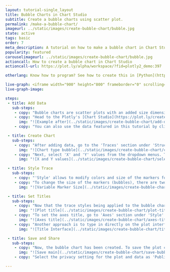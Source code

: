 ```yaml
---
layout: tutorial-single_layout
title: Bubble Charts in Chart Studio
subtitle: Create a bubble charts using scatter plot.
permalink: /make-a-bubble-chart/
imageurl: ../static/images/create-bubble-chart/bubble.jpg
state: active
tags: basic
order: 7
meta_description: A tutorial on how to make a bubble chart in Chart Studio.
popularity: featured
carouselimageurl: ../static/images/create-bubble-chart/bubble.jpg
actioncall: How to create a bubble chart in Chart Studio
actioncall-url: https://plot.ly/alpha/workspace/?fid=plotly2_demo:397

otherlang: Know how to program? See how to create this in [Python](https://plot.ly/python/bubble-charts/) or [R](https://plot.ly/r/bubble-charts/).

live-graph: <iframe width="900" height="800" frameborder="0" scrolling="no" src="https://plot.ly/~plotly2_demo/397.embed"></iframe>
live-graph-image:

steps:
 - title: Add Data
   sub-steps:
    - copy: "Bubble charts are scatter plots with an added size dimension, thus three dimensional data is represented as x position, y position, and size of the marker."
    - copy: "Head to the Plotly's [Chart Studio](https://plot.ly/create/) to get started. You have the option of typing directly in the grid, uploading your local file, or entering a URL of an online dataset. Plotly accepts .xls, .xlsx, or .csv files. For more information on how to enter your data, see [this](http://help.plot.ly/add-data-to-the-plotly-grid/) tutorial."
      img: "![Example after](../static/images/create-bubble-chart/add-data.png)"
    - copy: "You can also use the data featured in this tutorial by clicking on 'Open This Data in Plotly' on the left-hand side. It'll open in Chart Studio."

 - title: Create Chart
   sub-steps:
    - copy: "After adding data, go to the 'Traces' section under 'Structure' menu on the left-hand side. Choose the 'Type' of trace. To create a bubble chart, choose 'Scatter' under 'Simple' trace type."
      img: "![Chart type bubble](../static/images/create-bubble-chart/chart-type-scatter.png)"
    - copy: "Next, select 'X' and 'Y' values from the dropdown menus. This will create a raw scatter trace, as seen below."
      img: "![X and Y values](../static/images/create-bubble-chart/select-x-y.png)"

 - title: Style Trace
   sub-steps:
    - copy: "'Style' allows to modify colors and size of the markers for the traces, add text annotations, shapes, embed images and many more. To play around with the style of your chart click on 'Style' menu on the left-hand side."
    - copy: "To change the size of the markers (bubbles), there are two modes: 'Constant' or 'Variable'. To set a varying size for the markers based on a new set of data points, click on 'Variable' and select the desired column name from the excel."
      img: "![Variable Marker Size](../static/images/create-bubble-chart/variable-marker-size.gif)"

 - title: Set Titles
   sub-steps:
    - copy: "Now that the trace styles being applied to the bubble chart, let's setup the titles for the plot and the axes. To set the plot title, go to 'General' section under 'Style' menu and type in the plot title within the textbox provided under 'Title'."
      img: "![Plot title](../static/images/create-bubble-chart/plot-title.png)"
    - copy: "To set the axes title, go to 'Axes' section under 'Style' menu and type in the axis title within the textbox provided under 'Title' for each axes."
      img: "![Axes title](../static/images/create-bubble-chart/axes-title.png)"
    - copy: "Another approach is to type in directly on the plot interface."
      img: "![Title Interface](../static/images/create-bubble-chart/title-in-interface.gif)"

 - title: Save and Share
   sub-steps:
    - copy: "Now, the bubble chart has been created. To save the plot click 'Save' button on the left-hand side. A Save pop-up will appear, as seen below, where you can specify the filename for your plot and the data."
      img: "![Save main](../static/images/create-bubble-chart/save-bubble-chart.png)"
    - copy: "Select the privacy setting for the plot and data as 'Public' or 'Private' or 'Private link'. For more information on how sharing works, including the difference between private, public, and secret sharing, visit [this](http://help.plot.ly/save-share-and-export-in-plotly/) page.."

---
```

